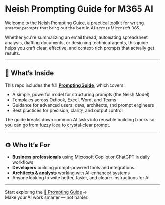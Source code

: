 # Neish Prompting Guide for M365 AI

Welcome to the Neish Prompting Guide, a practical toolkit for writing smarter prompts that bring out the best in AI across Microsoft 365.

Whether you're summarizing an email thread, automating spreadsheet analysis, drafting documents, or designing technical agents, this guide helps you craft clear, effective, and context-rich prompts that actually get results.

---

## 🔎 What’s Inside

This repo includes the full [**Prompting Guide**](./prompting.md), which covers:

- A simple, powerful model for structuring prompts (the Neish Model)
- Templates across Outlook, Excel, Word, and Teams
- Guidance for advanced users: devs, architects, and prompt engineers
- Best practices for precision, clarity, and output control

The guide breaks down common AI tasks into reusable building blocks so you can go from fuzzy idea to crystal-clear prompt.

---

## ⚙️ Who It’s For

- **Business professionals** using Microsoft Copilot or ChatGPT in daily workflows  
- **Developers** building prompt-powered tools and integrations  
- **Architects & analysts** working with AI-enhanced systems  
- Anyone looking to write better, faster, and clearer instructions for AI

---

Start exploring the [📄 Prompting Guide](./prompting.md) →  
Make your AI work smarter — not harder.
